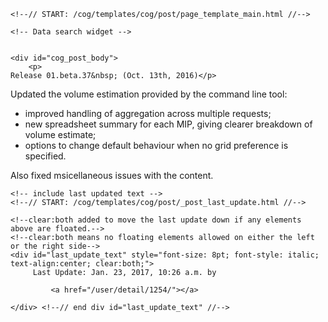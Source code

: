          

    <!--// START: /cog/templates/cog/post/page_template_main.html //-->
<!--// loading page body from page_template_main.html //-->




  	<!-- Data search widget -->
  	

    <div id="cog_post_body">
        <p>
	Release 01.beta.37&nbsp; (Oct. 13th, 2016)</p>
<p>
	Updated the volume estimation provided by the command line tool:</p>
<ul>
	<li>
		improved handling of aggregation across multiple requests;</li>
	<li>
		new spreadsheet summary for each MIP, giving clearer breakdown of volume estimate;</li>
	<li>
		options to change default behaviour when no grid preference is specified.</li>
</ul>
<p>
	Also fixed msicellaneous issues with the content.</p>
    </div> <!--// end div id=cog_post_body //-->

    <!-- include last updated text -->
    <!--// START: /cog/templates/cog/post/_post_last_update.html //-->

    <!--clear:both added to move the last update down if any elements above are floated.-->
    <!--clear:both means no floating elements allowed on either the left or the right side-->
	<div id="last_update_text" style="font-size: 8pt; font-style: italic; text-align:center; clear:both;">
	     Last Update: Jan. 23, 2017, 10:26 a.m. by
         
             <a href="/user/detail/1254/"></a>
         
	</div> <!--// end div id="last_update_text" //-->
